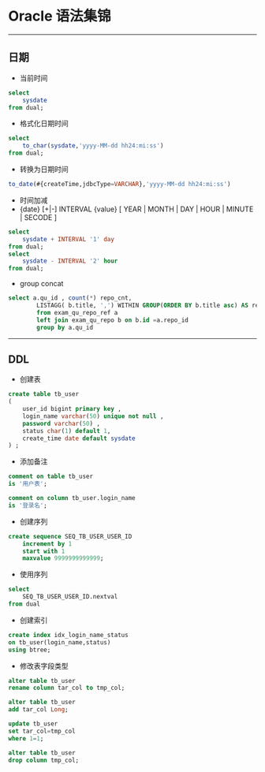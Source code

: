 # Oracle 语法集锦
---
## 日期
- 当前时间
```sql
select 
    sysdate
from dual;
```
- 格式化日期时间
```sql
select 
    to_char(sysdate,'yyyy-MM-dd hh24:mi:ss')
from dual;
```
- 转换为日期时间
```sql
to_date(#{createTime,jdbcType=VARCHAR},'yyyy-MM-dd hh24:mi:ss')
```
- 时间加减
- {date} [+|-] INTERVAL {value} [ YEAR | MONTH | DAY | HOUR | MINUTE | SECODE ]
```sql
select 
    sysdate + INTERVAL '1' day
from dual;
select 
    sysdate - INTERVAL '2' hour
from dual;
```
- group concat
```sql
select a.qu_id , count(*) repo_cnt,
        LISTAGG( b.title, ',') WITHIN GROUP(ORDER BY b.title asc) AS repo_strs
        from exam_qu_repo_ref a
        left join exam_qu_repo b on b.id =a.repo_id
        group by a.qu_id
```
---
## DDL
- 创建表
```sql
create table tb_user
(
    user_id bigint primary key ,
    login_name varchar(50) unique not null ,
    password varchar(50) ,
    status char(1) default 1,
    create_time date default sysdate
) ;
```
- 添加备注
```sql
comment on table tb_user 
is '用户表';

comment on column tb_user.login_name
is '登录名';
```
- 创建序列
```sql
create sequence SEQ_TB_USER_USER_ID
    increment by 1
    start with 1
    maxvalue 9999999999999;
```
- 使用序列
```sql
select 
    SEQ_TB_USER_USER_ID.nextval 
from dual
```
- 创建索引
```sql
create index idx_login_name_status
on tb_user(login_name,status)
using btree;
```
- 修改表字段类型
```sql
alter table tb_user
rename column tar_col to tmp_col;

alter table tb_user
add tar_col Long;

update tb_user
set tar_col=tmp_col
where 1=1;

alter table tb_user
drop column tmp_col;
```
